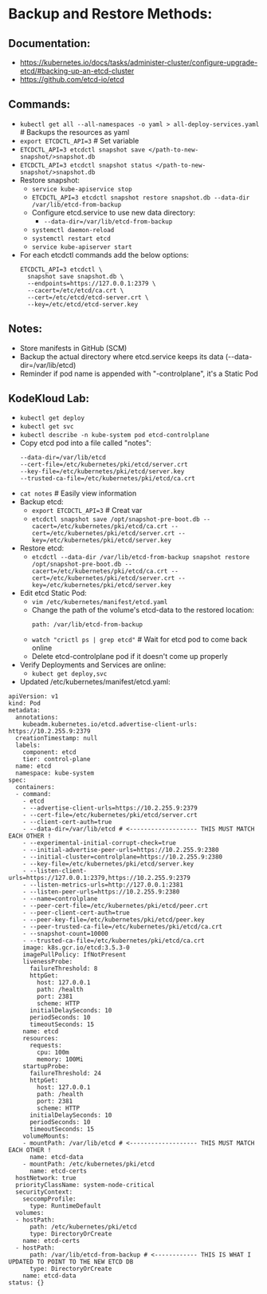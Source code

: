 # Backup and Restore Methods:
## Documentation:
- https://kubernetes.io/docs/tasks/administer-cluster/configure-upgrade-etcd/#backing-up-an-etcd-cluster
- https://github.com/etcd-io/etcd

## Commands:
- `kubectl get all --all-namespaces -o yaml > all-deploy-services.yaml` # Backups the resources as yaml
- `export ETCDCTL_API=3` # Set variable
- `ETCDCTL_API=3 etcdctl snapshot save </path-to-new-snapshot/>snapshot.db`
- `ETCDCTL_API=3 etcdctl snapshot status </path-to-new-snapshot/>snapshot.db`
- Restore snapshot:
  - `service kube-apiservice stop`
  - `ETCDCTL_API=3 etcdctl snapshot restore snapshot.db --data-dir /var/lib/etcd-from-backup`
  - Configure etcd.service to use new data directory:
    - `--data-dir=/var/lib/etcd-from-backup`
  - `systemctl daemon-reload`
  - `systemctl restart etcd`
  - `service kube-apiserver start`
- For each etcdctl commands add the below options:
  ```
  ETCDCTL_API=3 etcdctl \
    snapshot save snapshot.db \
    --endpoints=https://127.0.0.1:2379 \
    --cacert=/etc/etcd/ca.crt \
    --cert=/etc/etcd/etcd-server.crt \
    --key=/etc/etcd/etcd-server.key
  ```
## Notes:
- Store manifests in GitHub (SCM)
- Backup the actual directory where etcd.service keeps its data (--data-dir=/var/lib/etcd)
- Reminder if pod name is appended with "-controlplane", it's a Static Pod

## KodeKloud Lab:
- `kubectl get deploy`
- `kubectl get svc`
- `kubectl describe -n kube-system pod etcd-controlplane`
- Copy etcd pod into a file called "notes":
  ```
  --data-dir=/var/lib/etcd
  --cert-file=/etc/kubernetes/pki/etcd/server.crt
  --key-file=/etc/kubernetes/pki/etcd/server.key
  --trusted-ca-file=/etc/kubernetes/pki/etcd/ca.crt
  ```
- `cat notes` # Easily view information
- Backup etcd:
  - `export ETCDCTL_API=3` # Creat var
  - `etcdctl snapshot save /opt/snapshot-pre-boot.db --cacert=/etc/kubernetes/pki/etcd/ca.crt --cert=/etc/kubernetes/pki/etcd/server.crt --key=/etc/kubernetes/pki/etcd/server.key`
- Restore etcd:
  - `etcdctl --data-dir /var/lib/etcd-from-backup snapshot restore /opt/snapshot-pre-boot.db --cacert=/etc/kubernetes/pki/etcd/ca.crt --cert=/etc/kubernetes/pki/etcd/server.crt --key=/etc/kubernetes/pki/etcd/server.key`
- Edit etcd Static Pod:
  - `vim /etc/kubernetes/manifest/etcd.yaml`
  - Change the path of the volume's etcd-data to the restored location:
    ```
    path: /var/lib/etcd-from-backup
    ```
  - `watch "crictl ps | grep etcd"` # Wait for etcd pod to come back online
  - Delete etcd-controlplane pod if it doesn't come up properly
- Verify Deployments and Services are online:
  - `kubect get deploy,svc`
- Updated /etc/kubernetes/manifest/etcd.yaml:
```
apiVersion: v1
kind: Pod
metadata:
  annotations:
    kubeadm.kubernetes.io/etcd.advertise-client-urls: https://10.2.255.9:2379
  creationTimestamp: null
  labels:
    component: etcd
    tier: control-plane
  name: etcd
  namespace: kube-system
spec:
  containers:
  - command:
    - etcd
    - --advertise-client-urls=https://10.2.255.9:2379
    - --cert-file=/etc/kubernetes/pki/etcd/server.crt
    - --client-cert-auth=true
    - --data-dir=/var/lib/etcd # <------------------- THIS MUST MATCH EACH OTHER !
    - --experimental-initial-corrupt-check=true
    - --initial-advertise-peer-urls=https://10.2.255.9:2380
    - --initial-cluster=controlplane=https://10.2.255.9:2380
    - --key-file=/etc/kubernetes/pki/etcd/server.key
    - --listen-client-urls=https://127.0.0.1:2379,https://10.2.255.9:2379
    - --listen-metrics-urls=http://127.0.0.1:2381
    - --listen-peer-urls=https://10.2.255.9:2380
    - --name=controlplane
    - --peer-cert-file=/etc/kubernetes/pki/etcd/peer.crt
    - --peer-client-cert-auth=true
    - --peer-key-file=/etc/kubernetes/pki/etcd/peer.key
    - --peer-trusted-ca-file=/etc/kubernetes/pki/etcd/ca.crt
    - --snapshot-count=10000
    - --trusted-ca-file=/etc/kubernetes/pki/etcd/ca.crt
    image: k8s.gcr.io/etcd:3.5.3-0
    imagePullPolicy: IfNotPresent
    livenessProbe:
      failureThreshold: 8
      httpGet:
        host: 127.0.0.1
        path: /health
        port: 2381
        scheme: HTTP
      initialDelaySeconds: 10
      periodSeconds: 10
      timeoutSeconds: 15
    name: etcd
    resources:
      requests:
        cpu: 100m
        memory: 100Mi
    startupProbe:
      failureThreshold: 24
      httpGet:
        host: 127.0.0.1
        path: /health
        port: 2381
        scheme: HTTP
      initialDelaySeconds: 10
      periodSeconds: 10
      timeoutSeconds: 15
    volumeMounts:
    - mountPath: /var/lib/etcd # <------------------- THIS MUST MATCH EACH OTHER !
      name: etcd-data
    - mountPath: /etc/kubernetes/pki/etcd
      name: etcd-certs
  hostNetwork: true
  priorityClassName: system-node-critical
  securityContext:
    seccompProfile:
      type: RuntimeDefault
  volumes:
  - hostPath:
      path: /etc/kubernetes/pki/etcd
      type: DirectoryOrCreate
    name: etcd-certs
  - hostPath:
      path: /var/lib/etcd-from-backup # <------------ THIS IS WHAT I UPDATED TO POINT TO THE NEW ETCD DB
      type: DirectoryOrCreate
    name: etcd-data
status: {}
```